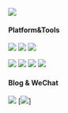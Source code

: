 [![](https://count.getloli.com/get/@CHHHAN)](https://count.getloli.com)

#### Platform&Tools
[![](https://img.shields.io/badge/Ubuntu-arm64-e95420?style=flat-square&logo=ubuntu&logoColor=ffffff)](https://chomin.ink/)
[![](https://img.shields.io/badge/Windows-10-2376bc?style=flat-square&logo=windows&logoColor=ffffff)](https://www.microsoft.com/windows/get-windows-10)
[![](https://img.shields.io/badge/IDE-Visual%20Studio%20Code-blue?style=flat-square&logo=visual-studio-code&logoColor=ffffff)](https://code.visualstudio.com/)

[![](https://img.shields.io/badge/-Node.js-43853d?style=flat-square&logo=node.js&logoColor=ffffff)](https://nodejs.org/)
[![](https://img.shields.io/badge/-React.js-282c34?style=flat-square&logo=react&logoColor=ffffff)](https://reactjs.org/)
[![](https://img.shields.io/badge/-PHP-777BB4?style=flat-square&logo=php&logoColor=ffffff)](https://www.php.net/)
[![](https://img.shields.io/badge/-Golang-00acd7?style=flat-square&logo=go&logoColor=ffffff)](https://golang.org/)

#### Blog & WeChat
[![](https://img.shields.io/badge/-CHHHAN%20BLOG-4285F4?style=flat-square&logo=google%20chrome&logoColor=ffffff)](https://chomin.ink/)
[![](https://img.shields.io/badge/-CHHHAN%E5%A4%87%E5%BF%98%E5%BD%95-7BB32E?style=flat-square&logo=wechat&logoColor=ffffff)]
